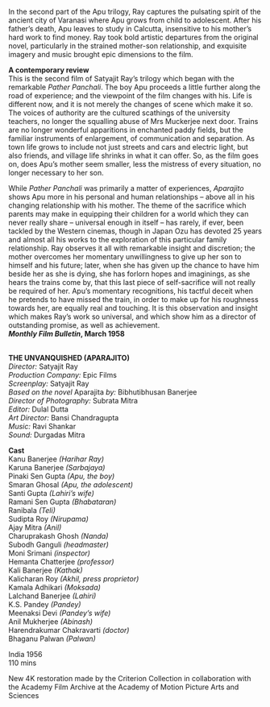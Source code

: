 

In the second part of the Apu trilogy, Ray captures the pulsating spirit of the ancient city of Varanasi where Apu grows from child to adolescent. After his father’s death, Apu leaves to study in Calcutta, insensitive to his mother’s hard work to find money. Ray took bold artistic departures from the original novel, particularly in the strained mother-son relationship, and exquisite imagery and music brought epic dimensions to the film.

**A contemporary review**  
This is the second film of Satyajit Ray’s trilogy which began with the remarkable _Pather Panchali_. The boy Apu proceeds a little further along the road of experience; and the viewpoint of the film changes with his. Life is different now, and it is not merely the changes of scene which make it so. The voices of authority are the cultured scathings of the university teachers, no longer the squalling abuse of Mrs Muckerjee next door. Trains are no longer wonderful apparitions in enchanted paddy fields, but the familiar instruments of enlargement, of communication and separation. As town life grows to include not just streets and cars and electric light, but also friends, and village life shrinks in what it can offer. So, as the film goes on, does Apu’s mother seem smaller, less the mistress of every situation, no longer necessary to her son.

While _Pather Panchali_ was primarily a matter of experiences, _Aparajito_ shows Apu more in his personal and human relationships – above all in his changing relationship with his mother. The theme of the sacrifice which parents may make in equipping their children for a world which they can never really share – universal enough in itself – has rarely, if ever, been tackled by the Western cinemas, though in Japan Ozu has devoted 25 years and almost all his works to the exploration of this particular family relationship. Ray observes it all with remarkable insight and discretion; the mother overcomes her momentary unwillingness to give up her son to himself and his future; later, when she has given up the chance to have him beside her as she is dying, she has forlorn hopes and imaginings, as she hears the trains come by, that this last piece of self-sacrifice will not really be required of her. Apu’s momentary recognitions, his tactful deceit when he pretends to have missed the train, in order to make up for his roughness towards her, are equally real and touching. It is this observation and insight which makes Ray’s work so universal, and which show him as a director of outstanding promise, as well as achievement.  
**_Monthly Film Bulletin_, March 1958**
<br><br>

**THE UNVANQUISHED (APARAJITO)**<br>
_Director:_ Satyajit Ray<br>
_Production Company:_ Epic Films<br>
_Screenplay:_ Satyajit Ray<br>
_Based on the novel_ Aparajita _by:_  Bibhutibhusan Banerjee<br>
_Director of Photography:_ Subrata Mitra<br>
_Editor:_ Dulal Dutta<br>
_Art Director:_ Bansi Chandragupta<br>
_Music:_ Ravi Shankar<br>
_Sound:_ Durgadas Mitra<br>

**Cast**<br>
Kanu Banerjee _(Harihar Ray)_<br>
Karuna Banerjee _(Sarbajaya)_<br>
Pinaki Sen Gupta _(Apu, the boy)_<br>
Smaran Ghosal _(Apu, the adolescent)_<br>
Santi Gupta _(Lahiri’s wife)_<br>
Ramani Sen Gupta _(Bhabataran)_<br>
Ranibala _(Teli)_<br>
Sudipta Roy _(Nirupama)_<br>
Ajay Mitra _(Anil)_<br>
Charuprakash Ghosh _(Nanda)_<br>
Subodh Ganguli _(headmaster)_<br>
Moni Srimani _(inspector)_<br>
Hemanta Chatterjee _(professor)_<br>
Kali Banerjee _(Kathak)_<br>
Kalicharan Roy _(Akhil, press proprietor)_<br>
Kamala Adhikari _(Moksada)_<br>
Lalchand Banerjee _(Lahiri)_<br>
K.S. Pandey _(Pandey)_<br>
Meenaksi Devi _(Pandey’s wife)_<br>
Anil Mukherjee _(Abinash)_<br>
Harendrakumar Chakravarti _(doctor)_<br>
Bhaganu Palwan _(Palwan)_<br>

India 1956<br>
110 mins

New 4K restoration made by the  Criterion Collection in collaboration with the Academy Film Archive at the Academy of Motion Picture Arts and Sciences<br>
<br>
<!--stackedit_data:
eyJoaXN0b3J5IjpbLTE5NTIzOTE1MzBdfQ==
-->